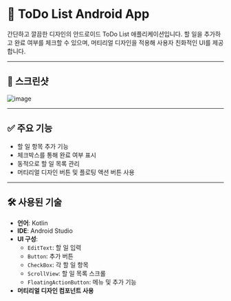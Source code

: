 # 📝 ToDo List Android App

간단하고 깔끔한 디자인의 안드로이드 ToDo List 애플리케이션입니다. 할 일을 추가하고 완료 여부를 체크할 수 있으며, 머티리얼 디자인을 적용해 사용자 친화적인 UI를 제공합니다.

---

## 📱 스크린샷

![image](https://github.com/user-attachments/assets/7bf7e6f8-4d30-4704-a2f2-ecf2a1609c71)



---

## ✅ 주요 기능

- 할 일 항목 추가 기능
- 체크박스를 통해 완료 여부 표시
- 동적으로 할 일 목록 관리
- 머티리얼 디자인 버튼 및 플로팅 액션 버튼 사용

---

## 🛠 사용된 기술

- **언어**: Kotlin
- **IDE**: Android Studio
- **UI 구성**:
  - `EditText`: 할 일 입력
  - `Button`: 추가 버튼
  - `CheckBox`: 각 할 일 항목
  - `ScrollView`: 할 일 목록 스크롤
  - `FloatingActionButton`: 메뉴 및 추가 기능
- **머티리얼 디자인 컴포넌트 사용**

